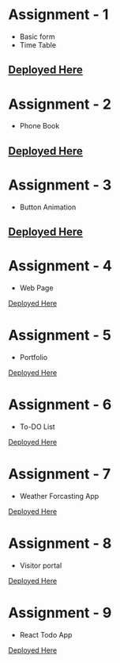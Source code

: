 # Assignment - 1
* Basic form
* Time Table

[Deployed Here](https://practical-hugle-a535a0.netlify.app/)
-----
# Assignment - 2
* Phone Book

[Deployed Here](https://quizzical-neumann-1daa80.netlify.app/)
-----
# Assignment - 3
* Button Animation

[Deployed Here](https://thirsty-heisenberg-cf72ae.netlify.app/)
-----
# Assignment - 4
* Web Page

[Deployed Here](https://hungry-dijkstra-5438c9.netlify.app)

# Assignment - 5
* Portfolio

[Deployed Here](https://youthful-nobel-6086b6.netlify.app/)

# Assignment - 6
* To-DO List

[Deployed Here](https://dreamy-pike-bf540e.netlify.app)

# Assignment - 7
* Weather Forcasting App

[Deployed Here](https://brave-bohr-332869.netlify.app/)

# Assignment - 8
* Visitor portal

[Deployed Here](https://visitor-portal.herokuapp.com/)
# Assignment - 9
* React Todo App

[Deployed Here](https://reverent-einstein-9f1c4f.netlify.app/)

